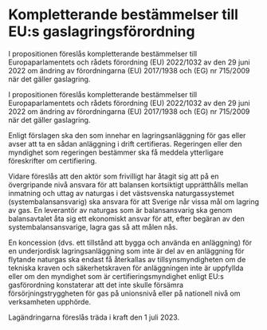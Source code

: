 # Kompletterande bestämmelser till EU:s gaslagringsförordning

I propositionen föreslås kompletterande bestämmelser till Europaparlamentets och rådets förordning (EU) 2022/1032 av den 29 juni 2022 om ändring av förordningarna (EU) 2017/1938 och (EG) nr 715/2009 när det gäller gaslagring.

I propositionen föreslås kompletterande bestämmelser till Europaparlamentets och rådets förordning (EU) 2022/1032 av den 29 juni 2022 om ändring av förordningarna (EU) 2017/1938 och (EG) nr 715/2009 när det gäller gaslagring.

Enligt förslagen ska den som innehar en lagringsanläggning för gas eller
avser att ta en sådan anläggning i drift certifieras. Regeringen eller den
myndighet som regeringen bestämmer ska få meddela ytterligare föreskrifter om certifiering.

Vidare föreslås att den aktör som frivilligt har åtagit sig att på en övergripande nivå ansvara för att balansen kortsiktigt upprätthålls mellan inmatning och uttag av naturgas i det västsvenska naturgassystemet (systembalansansvarig) ska ansvara för att Sverige når vissa mål om lagring av gas. En leverantör av naturgas som är balansansvarig
ska genom balansavtalet åta sig ett ekonomiskt ansvar för att, efter begäran av den systembalansansvarige, lagra gas så att målen nås.

En koncession (dvs. ett tillstånd att bygga och använda en anläggning) för en underjordisk lagringsanläggning som inte är del av en anläggning för
flytande naturgas ska endast få återkallas av tillsynsmyndigheten om de
tekniska kraven och säkerhetskraven för anläggningen inte är uppfyllda
eller om den myndighet som är certifieringsmyndighet enligt EU:s gasförordning konstaterar att det inte skulle försämra försörjningstryggheten för gas på unionsnivå eller på nationell nivå om verksamheten upphörde.

Lagändringarna föreslås träda i kraft den 1 juli 2023.
